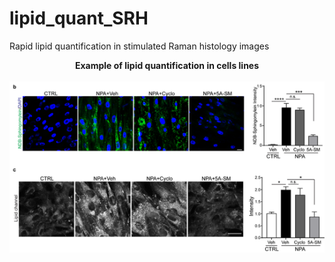 # lipid_quant_SRH
Rapid lipid quantification in stimulated Raman histology images 


<p align="center">
  <b>Example of lipid quantification in cells lines</b><br><br>
  <img src="/results_example.tif" width="750">
</p>

